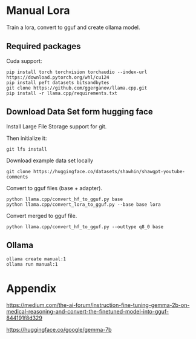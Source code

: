 # Manual Lora 

Train a lora, convert to gguf and create ollama model.


## Required packages

Cuda support:

```shell
pip install torch torchvision torchaudio --index-url https://download.pytorch.org/whl/cu124
pip install peft datasets bitsandbytes
git clone https://github.com/ggerganov/llama.cpp.git
pip install -r llama.cpp/requirements.txt
```

## Download Data Set form hugging face

Install Large File Storage support for git.

Then initialize it:
```shell
git lfs install
```

Download example data set locally

```shell
git clone https://huggingface.co/datasets/shawhin/shawgpt-youtube-comments
```

Convert to gguf files (base + adapter).

```shell
python llama.cpp/convert_hf_to_gguf.py base
python llama.cpp/convert_lora_to_gguf.py --base base lora
```

Convert merged to gguf file.

```shell
python llama.cpp/convert_hf_to_gguf.py --outtype q8_0 base
```

## Ollama

```shell
ollama create manual:1
ollama run manual:1
```

# Appendix

https://medium.com/the-ai-forum/instruction-fine-tuning-gemma-2b-on-medical-reasoning-and-convert-the-finetuned-model-into-gguf-844191f8d329

https://huggingface.co/google/gemma-7b